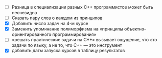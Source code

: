 * [ ] Разница в специализации разных С++ программистов может быть неочевидна
* [ ] Сказать пару слов о каждом из принципов
* [x] Добавить число задач на 4-м курсе
* [x] Заменить упоминание полиморфизма на «принципы объектно-ориентированного программирования»
* [ ] «решать практические задачи на С++» вызывает ощущение, что это задачи по языку, а не то, что С++ — это инструмент
* [x] добавить даты запуска курсов в таблицу результатов